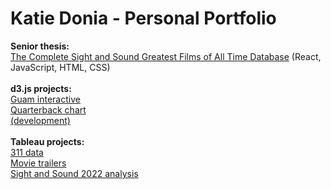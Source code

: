 # Katie Donia - Personal Portfolio
**Senior thesis:**
<br>[The Complete Sight and Sound Greatest Films of All Time Database](https://parcel-react-bondie00.vercel.app/) (React, JavaScript, HTML, CSS)
<br><br>**d3.js projects:**
<br>[Guam interactive](https://bondie00.github.io/D3_Portfolio/Project/)
<br>[Quarterback chart](https://bondie00.github.io/D3_Portfolio/3_2_distributions/)
<br>[(development)](https://github.com/bondie00/D3_Portfolio/tree/main)
<br><br>**Tableau projects:**
<br>[311 data](https://public.tableau.com/app/profile/katie.donia/viz/311Responses/311ResponsesDashboard)
<br>[Movie trailers](https://public.tableau.com/app/profile/katie.donia/viz/QuantifiedSelfMovieTrailers/TrailersDashboard)
<br>[Sight and Sound 2022 analysis](https://public.tableau.com/app/profile/katie.donia/viz/SightandSound-PublicVersion/HomePage)
